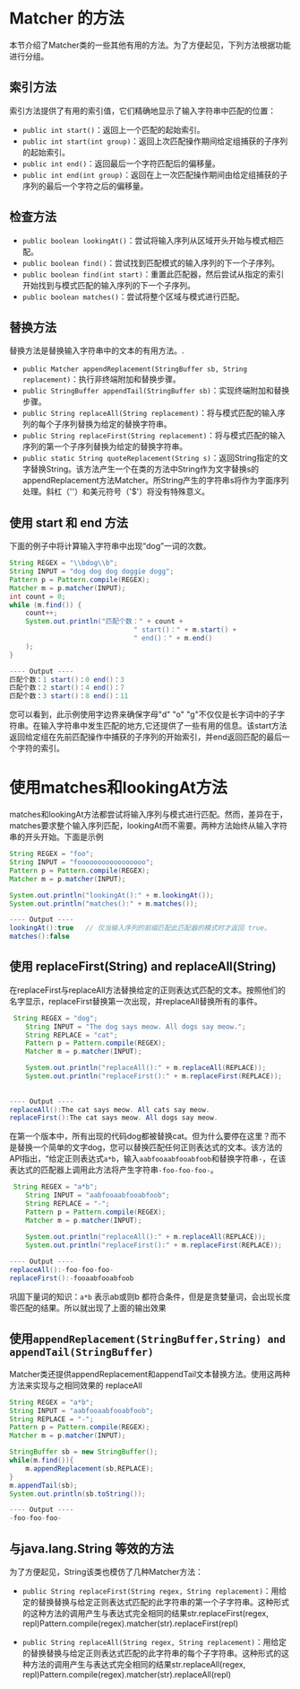 # Matcher 的方法

本节介绍了Matcher类的一些其他有用的方法。为了方便起见，下列方法根据功能进行分组。

## 索引方法

索引方法提供了有用的索引值，它们精确地显示了输入字符串中匹配的位置：

* `public int start()`：返回上一个匹配的起始索引。
* `public int start(int group)`：返回上次匹配操作期间给定组捕获的子序列的起始索引。
* `public int end()`：返回最后一个字符匹配后的偏移量。
* `public int end(int group)`：返回在上一次匹配操作期间由给定组捕获的子序列的最后一个字符之后的偏移量。

## 检查方法

* `public boolean lookingAt()`：尝试将输入序列从区域开头开始与模式相匹配。
* `public boolean find()`：尝试找到匹配模式的输入序列的下一个子序列。
* `public boolean find(int start)`：重置此匹配器，然后尝试从指定的索引开始找到与模式匹配的输入序列的下一个子序列。
* `public boolean matches()`：尝试将整个区域与模式进行匹配。

## 替换方法

替换方法是替换输入字符串中的文本的有用方法。.

* `public Matcher appendReplacement(StringBuffer sb, String replacement)`：执行非终端附加和替换步骤。
* `public StringBuffer appendTail(StringBuffer sb)`：实现终端附加和替换步骤。
* `public String replaceAll(String replacement)`：将与模式匹配的输入序列的每个子序列替换为给定的替换字符串。
* `public String replaceFirst(String replacement)`：将与模式匹配的输入序列的第一个子序列替换为给定的替换字符串。
* `public static String quoteReplacement(String s)`：返回String指定的文字替换String。该方法产生一个在类的方法中String作为文字替换s的appendReplacement方法Matcher。所String产生的字符串s将作为字面序列处理。斜杠（'\'）和美元符号（'$'）将没有特殊意义。

## 使用 start 和 end 方法
下面的例子中将计算输入字符串中出现“dog”一词的次数。

```java
String REGEX = "\\bdog\\b";
String INPUT = "dog dog dog doggie dogg";
Pattern p = Pattern.compile(REGEX);
Matcher m = p.matcher(INPUT);
int count = 0;
while (m.find()) {
    count++;
    System.out.println("匹配个数：" + count +
                               " start()：" + m.start() +
                               " end()：" + m.end()
    );
}

---- Output ----
匹配个数：1 start()：0 end()：3
匹配个数：2 start()：4 end()：7
匹配个数：3 start()：8 end()：11

```

您可以看到，此示例使用字边界来确保字母"d" "o" "g"不仅仅是长字词中的子字符串。在输入字符串中发生匹配的地方,它还提供了一些有用的信息。该start方法返回给定组在先前匹配操作中捕获的子序列的开始索引，并end返回匹配的最后一个字符的索引。

# 使用matches和lookingAt方法

matches和lookingAt方法都尝试将输入序列与模式进行匹配。然而，差异在于，matches要求整个输入序列匹配，lookingAt而不需要。两种方法始终从输入字符串的开头开始。下面是示例

```java
String REGEX = "foo";
String INPUT = "fooooooooooooooooo";
Pattern p = Pattern.compile(REGEX);
Matcher m = p.matcher(INPUT);

System.out.println("lookingAt():" + m.lookingAt());
System.out.println("matches():" + m.matches());

---- Output ----
lookingAt():true   // 仅当输入序列的前缀匹配此匹配器的模式时才返回 true。
matches():false
```

## 使用 replaceFirst(String) and replaceAll(String)

在replaceFirst与replaceAll方法替换给定的正则表达式匹配的文本。按照他们的名字显示，replaceFirst替换第一次出现，并replaceAll替换所有的事件。

```java
 String REGEX = "dog";
    String INPUT = "The dog says meow. All dogs say meow.";
    String REPLACE = "cat";
    Pattern p = Pattern.compile(REGEX);
    Matcher m = p.matcher(INPUT);

    System.out.println("replaceAll():" + m.replaceAll(REPLACE));
    System.out.println("replaceFirst():" + m.replaceFirst(REPLACE));
    
    
---- Output ----
replaceAll():The cat says meow. All cats say meow.
replaceFirst():The cat says meow. All dogs say meow.
```

在第一个版本中，所有出现的代码dog都被替换cat。但为什么要停在这里？而不是替换一个简单的文字dog，您可以替换匹配任何正则表达式的文本。该方法的API指出，“给定正则表达式`a*b`，输入`aabfooaabfooabfoob`和替换字符串`-`，在该表达式的匹配器上调用此方法将产生字符串`-foo-foo-foo-`。

```java
 String REGEX = "a*b";
    String INPUT = "aabfooaabfooabfoob";
    String REPLACE = "-";
    Pattern p = Pattern.compile(REGEX);
    Matcher m = p.matcher(INPUT);

    System.out.println("replaceAll():" + m.replaceAll(REPLACE));
    System.out.println("replaceFirst():" + m.replaceFirst(REPLACE));
    
---- Output ----
replaceAll():-foo-foo-foo-
replaceFirst():-fooaabfooabfoob
```
巩固下量词的知识：`a*b` 表示ab或则b 都符合条件，但是是贪婪量词，会出现长度零匹配的结果。所以就出现了上面的输出效果


## 使用`appendReplacement(StringBuffer,String) and appendTail(StringBuffer)`

Matcher类还提供appendReplacement和appendTail文本替换方法。使用这两种方法来实现与之相同效果的 replaceAll

```java
String REGEX = "a*b";
String INPUT = "aabfooaabfooabfoob";
String REPLACE = "-";
Pattern p = Pattern.compile(REGEX);
Matcher m = p.matcher(INPUT);

StringBuffer sb = new StringBuffer();
while(m.find()){
    m.appendReplacement(sb,REPLACE);
}
m.appendTail(sb);
System.out.println(sb.toString());

---- Output ----
-foo-foo-foo-
```

## 与java.lang.String 等效的方法
为了方便起见，String该类也模仿了几种Matcher方法：

* `public String replaceFirst(String regex, String replacement)`：用给定的替换替换与给定正则表达式匹配的此字符串的第一个子字符串。这种形式的这种方法的调用产生与表达式完全相同的结果str.replaceFirst(regex, repl)Pattern.compile(regex).matcher(str).replaceFirst(repl)

* `public String replaceAll(String regex, String replacement)`：用给定的替换替换与给定正则表达式匹配的此字符串的每个子字符串。这种形式的这种方法的调用产生与表达式完全相同的结果str.replaceAll(regex, repl)Pattern.compile(regex).matcher(str).replaceAll(repl)

